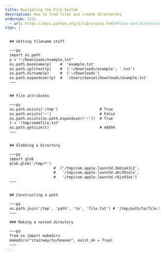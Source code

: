 ```yaml
---
title: Navigating the File System
description: How to find files and create directories
ordernum: 1111
  - url: https://docs.python.org/3/library/os.html#files-and-directories
tldr: |

  
  ## Getting filename stuff

  ~~~py
  import os.path
  p = "~/Downloads/example.txt"
  os.path.basename(p)    #  'example.txt'
  os.path.splitext(p)    #  ('~/Downloads/example', '.txt')
  os.path.dirname(p)     #  ('~/Downloads')
  os.path.expanduser(p)  #  '/Users/daniel/Downloads/example.txt' 
  ~~~


  ## File attributes

  ~~~py
  os.path.exists('/tmp')                   # True
  os.path.exists('~')                      # False
  os.path.exists(os.path.expanduser('~'))  # True
  t = '/tmp/somefile.txt'
  os.path.getsize(t)                       # 48894
  ~~~


  ## Globbing a directory

  ~~~py
  import glob
  glob.glob('/tmp/*')
                      #  ['/tmp/com.apple.launchd.5Hdjak3l2',
                      #   '/tmp/com.apple.launchd.abc39xale',
                      #   '/tmp/com.apple.launchd.rQjs93as']
  ~~~


  ## Constructing a path

  ~~~py
  os.path.join('/tmp', 'path', 'to', 'file.txt') # '/tmp/path/to/file.txt'
  ~~~

  ### Making a nested directory
  
  ~~~py
  from os import makedirs
  makedirs("stairway/to/heaven", exist_ok = True)
  ~~~
---
```

